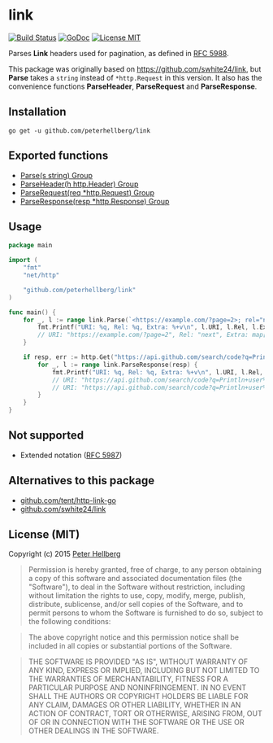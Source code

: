 # link

[![Build Status](https://travis-ci.org/peterhellberg/link.svg?branch=master)](https://travis-ci.org/peterhellberg/link)
[![GoDoc](https://img.shields.io/badge/godoc-reference-blue.svg?style=flat)](https://godoc.org/github.com/peterhellberg/link)
[![License MIT](https://img.shields.io/badge/license-MIT-lightgrey.svg?style=flat)](https://github.com/peterhellberg/link#license-mit)

Parses **Link** headers used for pagination, as defined in [RFC 5988](https://tools.ietf.org/html/rfc5988).

This package was originally based on <https://github.com/swhite24/link>, but **Parse** takes a `string` instead of `*http.Request` in this version.
It also has the convenience functions **ParseHeader**, **ParseRequest** and **ParseResponse**.

## Installation

    go get -u github.com/peterhellberg/link

## Exported functions

 - [Parse(s string) Group](https://godoc.org/github.com/peterhellberg/link#Parse)
 - [ParseHeader(h http.Header) Group](https://godoc.org/github.com/peterhellberg/link#ParseHeader)
 - [ParseRequest(req \*http.Request) Group](https://godoc.org/github.com/peterhellberg/link#ParseRequest)
 - [ParseResponse(resp \*http.Response) Group](https://godoc.org/github.com/peterhellberg/link#ParseResponse)

## Usage

```go
package main

import (
	"fmt"
	"net/http"

	"github.com/peterhellberg/link"
)

func main() {
	for _, l := range link.Parse(`<https://example.com/?page=2>; rel="next"; foo="bar"`) {
		fmt.Printf("URI: %q, Rel: %q, Extra: %+v\n", l.URI, l.Rel, l.Extra)
		// URI: "https://example.com/?page=2", Rel: "next", Extra: map[foo:bar]
	}

	if resp, err := http.Get("https://api.github.com/search/code?q=Println+user:golang"); err == nil {
		for _, l := range link.ParseResponse(resp) {
			fmt.Printf("URI: %q, Rel: %q, Extra: %+v\n", l.URI, l.Rel, l.Extra)
			// URI: "https://api.github.com/search/code?q=Println+user%3Agolang&page=2", Rel: "next", Extra: map[]
			// URI: "https://api.github.com/search/code?q=Println+user%3Agolang&page=34", Rel: "last", Extra: map[]
		}
	}
}
```

## Not supported

 - Extended notation ([RFC 5987](https://tools.ietf.org/html/rfc5987))

## Alternatives to this package

 - [github.com/tent/http-link-go](https://github.com/tent/http-link-go)
 - [github.com/swhite24/link](https://github.com/swhite24/link)

## License (MIT)

Copyright (c) 2015 [Peter Hellberg](http://c7.se/)

> Permission is hereby granted, free of charge, to any person obtaining
> a copy of this software and associated documentation files (the
> "Software"), to deal in the Software without restriction, including
> without limitation the rights to use, copy, modify, merge, publish,
> distribute, sublicense, and/or sell copies of the Software, and to
> permit persons to whom the Software is furnished to do so, subject to
> the following conditions:

> The above copyright notice and this permission notice shall be
> included in all copies or substantial portions of the Software.

> THE SOFTWARE IS PROVIDED "AS IS", WITHOUT WARRANTY OF ANY KIND,
> EXPRESS OR IMPLIED, INCLUDING BUT NOT LIMITED TO THE WARRANTIES OF
> MERCHANTABILITY, FITNESS FOR A PARTICULAR PURPOSE AND
> NONINFRINGEMENT. IN NO EVENT SHALL THE AUTHORS OR COPYRIGHT HOLDERS BE
> LIABLE FOR ANY CLAIM, DAMAGES OR OTHER LIABILITY, WHETHER IN AN ACTION
> OF CONTRACT, TORT OR OTHERWISE, ARISING FROM, OUT OF OR IN CONNECTION
> WITH THE SOFTWARE OR THE USE OR OTHER DEALINGS IN THE SOFTWARE.
